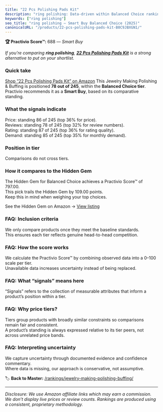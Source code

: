 ```yaml
---
title: "22 Pcs Polishing Pads Kit"
description: "ring polishing: Data-driven within Balanced Choice ranking using the Practivio Score™. Positioned by quality, value, demand, findability, momentum."
keywords: ["ring polishing"]
seo_title: "ring polishing — Smart Buy Balanced Choice (2025)"
canonicalURL: "/products/22-pcs-polishing-pads-kit-B0C9JBXGN1/"
---
```


**🏆 Practivio Score™:** 688 — _Smart Buy_


*If you're comparing **ring polishing**, **[22 Pcs Polishing Pads Kit](https://www.amazon.com/dp/B0C9JBXGN1?tag=practivio-20)** is a strong alternative to put on your shortlist.*
### Quick take
[Shop “22 Pcs Polishing Pads Kit” on Amazon](https://www.amazon.com/dp/B0C9JBXGN1?tag=practivio-20)
This Jewelry Making Polishing & Buffing is positioned **78 out of 245**, within the **Balanced Choice tier**.  
Practivio recommends it as a **Smart Buy**, based on its comparative standing.

### What the signals indicate
Price: standing 86 of 245 (top 36% for price).  
Reviews: standing 78 of 245 (top 32% for review numbers).  
Rating: standing 87 of 245 (top 36% for rating quality).  
Demand: standing 85 of 245 (top 35% for monthly demand).

### Position in tier
Comparisons do not cross tiers.

### How it compares to the Hidden Gem
The Hidden Gem for Balanced Choice achieves a Practivio Score™ of 797.00.  
This pick trails the Hidden Gem by 109.00 points.  
Keep this in mind when weighing your top choices.  

See the Hidden Gem on Amazon → [View listing](https://www.amazon.com/dp/B07FFRKYQ9?tag=practivio-20)

### FAQ: Inclusion criteria
We only compare products once they meet the baseline standards.  
This ensures each tier reflects genuine head-to-head competition.

### FAQ: How the score works
We calculate the Practivio Score™ by combining observed data into a 0–100 scale per tier.  
Unavailable data increases uncertainty instead of being replaced.

### FAQ: What “signals” means here
“Signals” refers to the collection of measurable attributes that inform a product’s position within a tier.

### FAQ: Why price tiers?
Tiers group products with broadly similar constraints so comparisons remain fair and consistent.  
A product’s standing is always expressed relative to its tier peers, not across unrelated price bands.

### FAQ: Interpreting uncertainty
We capture uncertainty through documented evidence and confidence commentary.  
Where data is missing, our approach is conservative, not assumptive.


🏷️ **Back to Master:** [/rankings/jewelry-making-polishing-buffing/](/rankings/jewelry-making-polishing-buffing/)

---
_Disclosure: We use Amazon affiliate links which may earn a commission. We don’t display live prices or review counts. Rankings are produced using a consistent, proprietary methodology._
